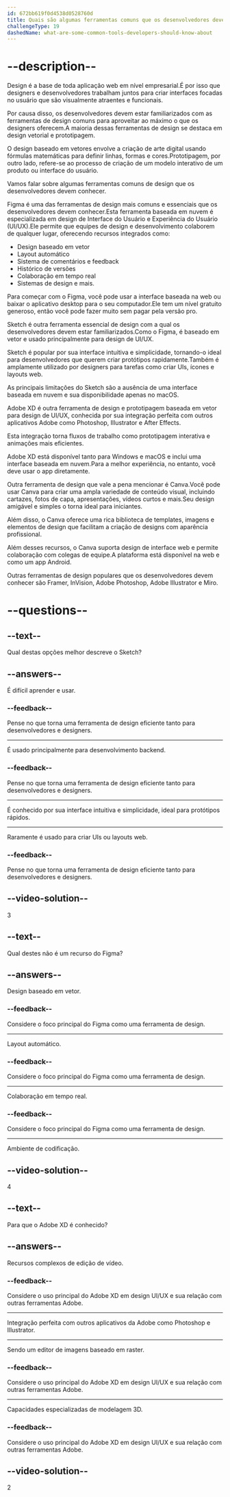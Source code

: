```yaml
---
id: 672bb619f0d4538d0528760d
title: Quais são algumas ferramentas comuns que os desenvolvedores devem conhecer e que são usadas por designers na indústria?
challengeType: 19
dashedName: what-are-some-common-tools-developers-should-know-about
---
```


# --description--

Design é a base de toda aplicação web em nível empresarial.É por isso que designers e desenvolvedores trabalham juntos para criar interfaces focadas no usuário que são visualmente atraentes e funcionais.

Por causa disso, os desenvolvedores devem estar familiarizados com as ferramentas de design comuns para aproveitar ao máximo o que os designers oferecem.A maioria dessas ferramentas de design se destaca em design vetorial e prototipagem.

O design baseado em vetores envolve a criação de arte digital usando fórmulas matemáticas para definir linhas, formas e cores.Prototipagem, por outro lado, refere-se ao processo de criação de um modelo interativo de um produto ou interface do usuário.

Vamos falar sobre algumas ferramentas comuns de design que os desenvolvedores devem conhecer.

Figma é uma das ferramentas de design mais comuns e essenciais que os desenvolvedores devem conhecer.Esta ferramenta baseada em nuvem é especializada em design de Interface do Usuário e Experiência do Usuário (UI/UX).Ele permite que equipes de design e desenvolvimento colaborem de qualquer lugar, oferecendo recursos integrados como:

- Design baseado em vetor
- Layout automático
- Sistema de comentários e feedback
- Histórico de versões
- Colaboração em tempo real
- Sistemas de design e mais.

Para começar com o Figma, você pode usar a interface baseada na web ou baixar o aplicativo desktop para o seu computador.Ele tem um nível gratuito generoso, então você pode fazer muito sem pagar pela versão pro.

Sketch é outra ferramenta essencial de design com a qual os desenvolvedores devem estar familiarizados.Como o Figma, é baseado em vetor e usado principalmente para design de UI/UX.

Sketch é popular por sua interface intuitiva e simplicidade, tornando-o ideal para desenvolvedores que querem criar protótipos rapidamente.Também é amplamente utilizado por designers para tarefas como criar UIs, ícones e layouts web.

As principais limitações do Sketch são a ausência de uma interface baseada em nuvem e sua disponibilidade apenas no macOS.

Adobe XD é outra ferramenta de design e prototipagem baseada em vetor para design de UI/UX, conhecida por sua integração perfeita com outros aplicativos Adobe como Photoshop, Illustrator e After Effects.

Esta integração torna fluxos de trabalho como prototipagem interativa e animações mais eficientes.

Adobe XD está disponível tanto para Windows e macOS e inclui uma interface baseada em nuvem.Para a melhor experiência, no entanto, você deve usar o app diretamente.

Outra ferramenta de design que vale a pena mencionar é Canva.Você pode usar Canva para criar uma ampla variedade de conteúdo visual, incluindo cartazes, fotos de capa, apresentações, vídeos curtos e mais.Seu design amigável e simples o torna ideal para iniciantes.

Além disso, o Canva oferece uma rica biblioteca de templates, imagens e elementos de design que facilitam a criação de designs com aparência profissional.

Além desses recursos, o Canva suporta design de interface web e permite colaboração com colegas de equipe.A plataforma está disponível na web e como um app Android.

Outras ferramentas de design populares que os desenvolvedores devem conhecer são Framer, InVision, Adobe Photoshop, Adobe Illustrator e Miro.

# --questions--

## --text--

Qual destas opções melhor descreve o Sketch?

## --answers--

É difícil aprender e usar.

### --feedback--

Pense no que torna uma ferramenta de design eficiente tanto para desenvolvedores e designers.

---

É usado principalmente para desenvolvimento backend.

### --feedback--

Pense no que torna uma ferramenta de design eficiente tanto para desenvolvedores e designers.

---

É conhecido por sua interface intuitiva e simplicidade, ideal para protótipos rápidos.

---

Raramente é usado para criar UIs ou layouts web.

### --feedback--

Pense no que torna uma ferramenta de design eficiente tanto para desenvolvedores e designers.

## --video-solution--

3

## --text--

Qual destes não é um recurso do Figma?

## --answers--

Design baseado em vetor.

### --feedback--

Considere o foco principal do Figma como uma ferramenta de design.

---

Layout automático.

### --feedback--

Considere o foco principal do Figma como uma ferramenta de design.

---

Colaboração em tempo real.

### --feedback--

Considere o foco principal do Figma como uma ferramenta de design.

---

Ambiente de codificação.

## --video-solution--

4

## --text--

Para que o Adobe XD é conhecido?

## --answers--

Recursos complexos de edição de vídeo.

### --feedback--

Considere o uso principal do Adobe XD em design UI/UX e sua relação com outras ferramentas Adobe.

---

Integração perfeita com outros aplicativos da Adobe como Photoshop e Illustrator.

---

Sendo um editor de imagens baseado em raster.

### --feedback--

Considere o uso principal do Adobe XD em design UI/UX e sua relação com outras ferramentas Adobe.

---

Capacidades especializadas de modelagem 3D.

### --feedback--

Considere o uso principal do Adobe XD em design UI/UX e sua relação com outras ferramentas Adobe.

## --video-solution--

2
